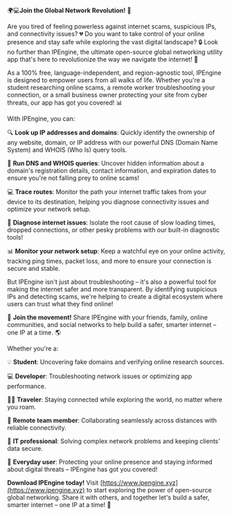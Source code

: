🌍💻**Join the Global Network Revolution!** 🚀

Are you tired of feeling powerless against internet scams, suspicious IPs, and connectivity issues? 💔 Do you want to take control of your online presence and stay safe while exploring the vast digital landscape? 🔒 Look no further than IPEngine, the ultimate open-source global networking utility app that's here to revolutionize the way we navigate the internet! 🚀

As a 100% free, language-independent, and region-agnostic tool, IPEngine is designed to empower users from all walks of life. Whether you're a student researching online scams, a remote worker troubleshooting your connection, or a small business owner protecting your site from cyber threats, our app has got you covered! 📊

With IPEngine, you can:

🔍 **Look up IP addresses and domains**: Quickly identify the ownership of any website, domain, or IP address with our powerful DNS (Domain Name System) and WHOIS (Who Is) query tools.

🚀 **Run DNS and WHOIS queries**: Uncover hidden information about a domain's registration details, contact information, and expiration dates to ensure you're not falling prey to online scams!

💻 **Trace routes**: Monitor the path your internet traffic takes from your device to its destination, helping you diagnose connectivity issues and optimize your network setup.

🔧 **Diagnose internet issues**: Isolate the root cause of slow loading times, dropped connections, or other pesky problems with our built-in diagnostic tools!

📊 **Monitor your network setup**: Keep a watchful eye on your online activity, tracking ping times, packet loss, and more to ensure your connection is secure and stable.

But IPEngine isn't just about troubleshooting – it's also a powerful tool for making the internet safer and more transparent. By identifying suspicious IPs and detecting scams, we're helping to create a digital ecosystem where users can trust what they find online!

👥 **Join the movement!** Share IPEngine with your friends, family, online communities, and social networks to help build a safer, smarter internet – one IP at a time. 🌎

Whether you're a:

💡 **Student**: Uncovering fake domains and verifying online research sources.

💻 **Developer**: Troubleshooting network issues or optimizing app performance.

🏃‍♀️ **Traveler**: Staying connected while exploring the world, no matter where you roam.

👥 **Remote team member**: Collaborating seamlessly across distances with reliable connectivity.

🔧 **IT professional**: Solving complex network problems and keeping clients' data secure.

🚀 **Everyday user**: Protecting your online presence and staying informed about digital threats – IPEngine has got you covered!

**Download IPEngine today!** Visit [https://www.ipengine.xyz](https://www.ipengine.xyz) to start exploring the power of open-source global networking. Share it with others, and together let's build a safer, smarter internet – one IP at a time! 🚀